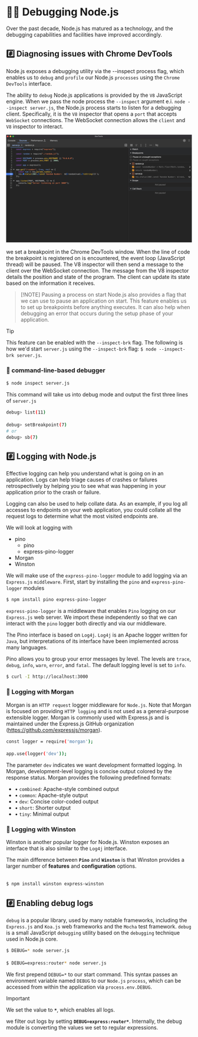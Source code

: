 # 💁‍♂️ Debugging Node.js

Over the past decade, Node.js has matured as a technology, and the debugging capabilities and facilities have improved accordingly.

## #️⃣ Diagnosing issues with Chrome DevTools

Node.js exposes a debugging utility via the --inspect process flag, which enables us to `debug` and `profile` our Node.js `processes` using the `Chrome DevTools` interface.

The ability to `debug` Node.js applications is provided by the `V8` JavaScript engine. When we pass the node process the `--inspect` argument e.i. `node --inspect server.js`, the Node.js process starts to listen for a debugging client. Specifically, it is the `V8` inspector that opens a `port` that accepts `WebSocket` connections. The WebSocket connection allows the `client` and `V8` inspector to interact.

![breakpoint](./breakpoint.png)

we set a breakpoint in the Chrome DevTools window. When the line of code the breakpoint is registered on is encountered, the event loop (JavaScript thread) will be paused. The V8 inspector will then send a message to the client over the WebSocket connection. The message from the V8 inspector details the position and state of the program. The client can update its state based on the information it receives.

> [!NOTE] Pausing a process on start
> Node.js also provides a flag that we can use to pause an application on start. This feature enables us to set up breakpoints before anything executes. It can also help when debugging an error that occurs during the setup phase of your application.

> [!TIP]
> This feature can be enabled with the `--inspect-brk` flag. The following is how we'd start `server.js` using the `--inspect-brk` flag: `$ node --inspect-brk server.js`.

### 📝 command-line-based debugger

```sh
$ node inspect server.js
```

This command will take us into debug mode and output the first three lines of `server.js`

```sh
debug> list(11)

debug> setBreakpoint(7)
# or
debug> sb(7)

```

## #️⃣ Logging with Node.js

Effective logging can help you understand what is going on in an application. Logs can help triage causes of crashes or failures retrospectively by helping you to see what was happening in your application prior to the crash or failure.

Logging can also be used to help collate data. As an example, if you log all accesses to endpoints on your web application, you could collate all the request logs to determine what the most visited endpoints are.

We will look at logging with

- pino
  - pino
  - express-pino-logger
- Morgan
- Winston

We will make use of the `express-pino-logger` module to add logging via an `Express.js` `middleware`. First, start by installing the `pino` and `express-pino-logger` modules

```sh
$ npm install pino express-pino-logger
```

`express-pino-logger` is a middleware that enables `Pino` logging on our `Express.js` web server. We import these independently so that we can interact with the `pino` logger both directly and via our middleware.

The Pino interface is based on `Log4j`. `Log4j` is an Apache logger written for `Java`, but interpretations of its interface have been implemented across many languages.

Pino allows you to group your error messages by level. The levels are `trace`, `debug`, `info`, `warn`, `error`, and `fatal`. The default logging level is set to `info`.

```sh
$ curl -I http://localhost:3000
```

### 📝 Logging with Morgan

Morgan is an `HTTP request` logger middleware for `Node.js`. Note that Morgan is focused on providing `HTTP logging` and is not used as a general-purpose extensible logger. Morgan is commonly used with Express.js and is maintained under the Express.js GitHub organization (https://github.com/expressjs/morgan).

```sh
const logger = require('morgan');

app.use(logger('dev'));
```

The parameter `dev` indicates we want development formatted logging. In Morgan, development-level logging is concise output colored by the response status. Morgan provides the following predefined formats:

- • `combined`: Apache-style combined output
- • `common`: Apache-style output
- • `dev`: Concise color-coded output
- • `short`: Shorter output
- • `tiny`: Minimal output

### 📝 Logging with Winston

Winston is another popular logger for Node.js. Winston exposes an interface that is also similar to the `Log4j` interface.

The main difference between **`Pino`** and **`Winston`** is that Winston provides a larger number of **features** and **configuration** options.

```sh

$ npm install winston express-winston

```

## #️⃣ Enabling debug logs

`debug` is a popular library, used by many notable frameworks, including the `Express.js` and `Koa.js` web frameworks and the `Mocha` test framework. `debug` is a small JavaScript `debugging` utility based on the `debugging` technique used in Node.js core.

```sh
$ DEBUG=* node server.js

$ DEBUG=express:router* node server.js
```

We first prepend `DEBUG=*` to our start command. This syntax passes an environment variable named `DEBUG` to our `Node.js` `process`, which can be accessed from within the application via `process.env.DEBUG`.

> [!IMPORTANT]
> We set the value to **`*`**, which enables all logs.

we filter out logs by setting **`DEBUG=express:router*`**. Internally, the debug module is converting the values we set to regular expressions.

